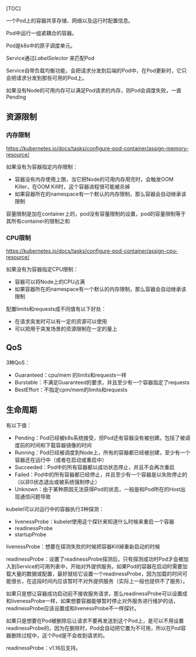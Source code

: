 [TOC]

一个Pod上的容器共享存储、网络以及运行时配置信息。

Pod中运行一组紧耦合的容器。

Pod是k8s中的原子调度单元。

Service通过*LabelSelector* 来匹配Pod

Service自带负载均衡功能，会把请求分发到后端的Pod中，在Pod更新时，它只会把请求分发到那些可用的Pod上。

如果没有Node的可用内存可以满足Pod请求的内存，则Pod会调度失败，一直Pending

## 资源限制

### 内存限制

https://kubernetes.io/docs/tasks/configure-pod-container/assign-memory-resource/

如果没有为容器指定内存限制：

- 容器没有内存使用上限，当它把Node的可用内存用完时，会触发OOM Killer，在OOM Kill时，这个容器进程很可能被杀掉
- 如果容器所在的namespace有一个默认的内存限制，那么容器会自动继承该限制

容量限制是加在container上的，pod没有容量限制的设置，pod的容量限制等于其所有container的限制之和



### CPU限制

https://kubernetes.io/docs/tasks/configure-pod-container/assign-cpu-resource/

如果没有为容器指定CPU限制：

- 容器可以将Node上的CPU占满
- 如果容器所在的namespace有一个默认的内存限制，那么容器会自动继承该限制



配置limits和requests成不同值有以下好处：

- 在请求突发时可以有一定的资源可以使用
- 可以把用于突发场景的资源限制在一定的量上



## QoS

3种QoS：

- Guaranteed：cpu/mem 的limits和requests一样
- Burstable：不满足Guaranteed的要求，并且至少有一个容器指定了requests
- BestEffort：不指定cpm/mem的limits和requests

## 生命周期



有以下值：

- Pending：Pod已经被k8s系统接受，但Pod还有容器没有被创建。包括了被调度前的时间和下载容器镜像的时间
- Running：Pod已经被调度到Node上，所有的容器都已经被创建，至少有一个容器还在运行中（或者在启动或重启中）
- Succeeded：Pod中的所有容器都以成功状态停止，并且不会再次重启
- Failed：Pod中的所有容器都已经停止，并且至少有一个容器是以失败停止的（以非0状态退出或被系统强制停止）
- Unknown：由于某种原因无法获得Pod的状态，一般是和Pod所在的Host出现通信问题导致

kubelet可以对运行中的容器执行3种探测：

- livenessProbe：kubelet使用这个探针来知道什么时候来重启一个容器
- readinessProbe
- startupProbe



livenessProbe：想要在探测失败的时候把容器Kill掉重新启动的时候

readinessProbe：设置了readinessProbe探测后，只有探测成功时Pod才会被加入到Service的可用列表中，开始对外提供服务。如果Pod的容器在启动时需要加载大量的数据或配置，最好就给它设置一个readinessProbe，因为加载的时间可能很长，在这段时间内应该暂时不对外提供服务（实际上一般也提供不了服务）。

如果只是想让容器成功启动前不接收服务请求，那么readinessProbe可以设置成和livenessProbe一样，如果想要容器能够暂时停止对外服务进行维护的话，readinessProbe应该设置成和livenessProbe不一样探针。

如果只是想要在Pod被删除后让请求不要再发送到这个Pod上，是可以不用设置readinessProbe的，因为在删除时，Pod会自动把它置为不可用，所以在Pod容器删除过程中，这个Pod是不会收到请求的。

readinessProbe：v1.16后支持。